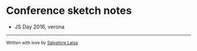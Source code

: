 # Conference sketch notes

- JS Day 2016, verona

---
<small>Written with love by [Salvatore Laisa](http://www.salvatorelaisa.me/) </small>
